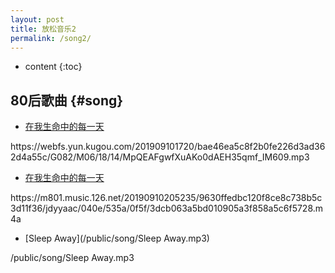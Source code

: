 ```yaml
---
layout: post
title: 放松音乐2
permalink: /song2/
---
```


* content
{:toc}


80后歌曲								{#song}
-----------------------------------------------------------------

+ [在我生命中的每一天](https://webfs.yun.kugou.com/201909101720/bae46ea5c8f2b0fe226d3ad362d4a55c/G082/M06/18/14/MpQEAFgwfXuAKo0dAEH35qmf_IM609.mp3)
<p>https://webfs.yun.kugou.com/201909101720/bae46ea5c8f2b0fe226d3ad362d4a55c/G082/M06/18/14/MpQEAFgwfXuAKo0dAEH35qmf_IM609.mp3</p>

+ [在我生命中的每一天](https://m801.music.126.net/20190910205235/9630ffedbc120f8ce8c738b5c3d11f36/jdyyaac/040e/535a/0f5f/3dcb063a5bd010905a3f858a5c6f5728.m4a)
<p>https://m801.music.126.net/20190910205235/9630ffedbc120f8ce8c738b5c3d11f36/jdyyaac/040e/535a/0f5f/3dcb063a5bd010905a3f858a5c6f5728.m4a</p>

+ [Sleep Away](/public/song/Sleep Away.mp3)
<p>/public/song/Sleep Away.mp3</p>